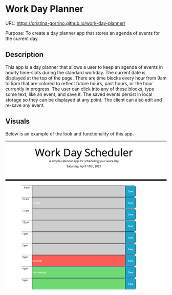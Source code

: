 # Work Day Planner

URL: https://cristina-gorrino.github.io/work-day-planner/

Purpose: To create a day planner app that stores an agenda of events for the current day.

## Description

This app is a day planner that allows a user to keep an agenda of events in hourly time-slots during the standard workday. The current date is displayed at the top of the page. There are time blocks every hour from 9am to 5pm that are colored to reflect future hours, past hours, or the hour currently in progress. The user can click into any of these blocks, type some text, like an event, and save it. The saved events persist in local storage so they can be displayed at any point. The client can also edit and re-save any event.

## Visuals

Below is an example of the look and functionality of this app.

![Work schedule planner with events saved](./assets/images/day_planner_with_events.png "Save events in your schedule")
